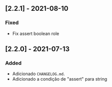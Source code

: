 ## [2.2.1] - 2021-08-10
### Fixed
- Fix assert boolean role

## [2.2.0] - 2021-07-13
### Added
- Adicionado `CHANGELOG.md`.
- Adicionado a condição de "assert" para string
